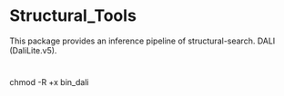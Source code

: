 # Structural_Tools

This package provides an inference pipeline of structural-search. DALI (DaliLite.v5). 

# 

chmod -R +x bin_dali
